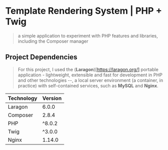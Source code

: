 # Template Rendering System | PHP + Twig

> a simple application to experiment with PHP features and libraries, including the Composer manager

## Project Dependencies

> For this project, I used the (**Laragon**)[https://laragon.org/] portable application - lightweight, extensible and fast
> for development in PHP and other technologies --, a local server environment (a container, in practice) with
> self-contained services, such as **MySQL** and **Nginx**.

| Technology | Version |
| ---------- | ------- |
| Laragon    | 6.0.0   |
| Composer   | 2.8.4   |
| PHP        | ^8.0.2  |
| Twig       | ^3.0.0  |
| Nginx      | 1.14.0  |
